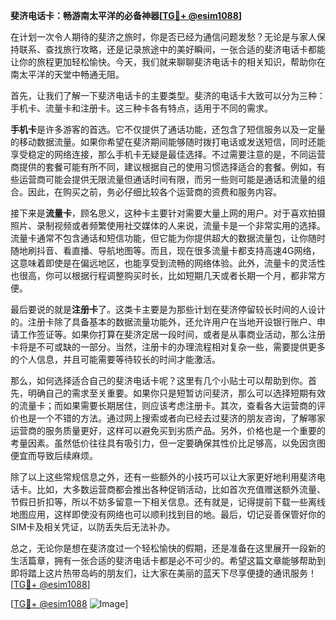 **斐济电话卡：畅游南太平洋的必备神器[[TG💪+ @esim1088](https://t.me/s/esim1088)]**

在计划一次令人期待的斐济之旅时，你是否已经为通信问题发愁？无论是与家人保持联系、查找旅行攻略，还是记录旅途中的美好瞬间，一张合适的斐济电话卡都能让你的旅程更加轻松愉快。今天，我们就来聊聊斐济电话卡的相关知识，帮助你在南太平洋的天堂中畅通无阻。

首先，让我们了解一下斐济电话卡的主要类型。斐济的电话卡大致可以分为三种：手机卡、流量卡和注册卡。这三种卡各有特点，适用于不同的需求。

**手机卡**是许多游客的首选。它不仅提供了通话功能，还包含了短信服务以及一定量的移动数据流量。如果你希望在斐济期间能够随时拨打电话或发送短信，同时还能享受稳定的网络连接，那么手机卡无疑是最佳选择。不过需要注意的是，不同运营商提供的套餐可能有所不同，建议根据自己的使用习惯选择适合的套餐。例如，有些运营商可能会提供无限流量但通话时间有限，而另一些则可能是通话和流量的组合。因此，在购买之前，务必仔细比较各个运营商的资费和服务内容。

接下来是**流量卡**，顾名思义，这种卡主要针对需要大量上网的用户。对于喜欢拍摄照片、录制视频或者频繁使用社交媒体的人来说，流量卡是一个非常实用的选择。流量卡通常不包含通话和短信功能，但它能为你提供超大的数据流量包，让你随时随地刷抖音、看直播、导航地图等。而且，现在很多流量卡都支持高速4G网络，这意味着即使是在偏远地区，也能享受到流畅的网络体验。此外，流量卡的灵活性也很高，你可以根据行程调整购买时长，比如短期几天或者长期一个月，都非常方便。

最后要说的就是**注册卡**了。这类卡主要是为那些计划在斐济停留较长时间的人设计的。注册卡除了具备基本的数据流量功能外，还允许用户在当地开设银行账户、申请工作签证等。如果你打算在斐济定居一段时间，或者是从事商业活动，那么注册卡将是不可或缺的一部分。当然，注册卡的办理流程相对复杂一些，需要提供更多的个人信息，并且可能需要等待较长的时间才能激活。

那么，如何选择适合自己的斐济电话卡呢？这里有几个小贴士可以帮助到你。首先，明确自己的需求至关重要。如果你只是短暂访问斐济，那么可以选择短期有效的流量卡；而如果需要长期居住，则应该考虑注册卡。其次，查看各大运营商的评价也是一个不错的方法。通过网上搜索或者向已经去过斐济的朋友咨询，了解哪家运营商的服务质量更好，这样可以避免买到劣质产品。另外，价格也是一个重要的考量因素。虽然低价往往具有吸引力，但一定要确保其性价比足够高，以免因贪图便宜而导致后续麻烦。

除了以上这些常规信息之外，还有一些额外的小技巧可以让大家更好地利用斐济电话卡。比如，大多数运营商都会推出各种促销活动，比如首次充值赠送额外流量、节假日折扣等，所以不妨多留意一下相关信息。还有就是，记得提前下载一些离线地图应用，这样即使没有网络也可以顺利找到目的地。最后，切记妥善保管好你的SIM卡及相关凭证，以防丢失后无法补办。

总之，无论你是想在斐济度过一个轻松愉快的假期，还是准备在这里展开一段新的生活篇章，拥有一张合适的斐济电话卡都是必不可少的。希望这篇文章能够帮助到即将踏上这片热带岛屿的朋友们，让大家在美丽的蓝天下尽享便捷的通讯服务！[[TG💪+ @esim1088](https://t.me/s/esim1088)]

[[TG💪+ @esim1088](https://t.me/s/esim1088) ![Image](https://i.postimg.cc/4NQfJmqS/Snipaste-2025-05-13-00-14-12.png)]